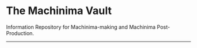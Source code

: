 # The Machinima Vault

Information Repository for Machinima-making and Machinima Post-Production.

---
